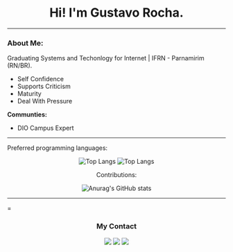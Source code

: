 
<h1 align="center"> Hi! I'm Gustavo Rocha.</h1>

____________________________________________________
<h3 color='green'> About Me:</h3>
<p>Graduating Systems and Techonlogy for Internet | IFRN - Parnamirim (RN/BR).</p>

* Self Confidence
* Supports Criticism
* Maturity
* Deal With Pressure


<b>Communties:</b>

 * DIO Campus Expert
  

____________________________________________________

 
Preferred programming languages:
<div align="center">

![Top Langs](https://github-readme-stats.vercel.app/api/top-langs/?username=GstavRocha&count_private=true&theme=midnight-purple&hide_border=true)
![Top Langs](https://github-readme-stats.vercel.app/api/top-langs/?username=GstavRocha&count_private=true&theme=midnight-purple&hide_border=true)

Contributions:

![Anurag's GitHub stats](https://github-readme-stats.vercel.app/api?username=GstavRocha&show_icons=true&count_private=true&theme=midnight-purple&hide_border=true)

</div>

____________________________________________________

=
<h3 align="center">My Contact</h2>
<div align="center"> 

  <a href = "rocha.gustavo@escolar.ifrn.edu.br"><img src="https://img.shields.io/badge/Gmail-D14836?style=for-the-badge&logo=gmail&logoColor=white" target="_blank"></a>
  <a href="https://www.linkedin.com/in/gustavo-rocha-1a0087226/" target="_blank"><img src="https://img.shields.io/badge/-LinkedIn-%230077B5?style=for-the-badge&logo=linkedin&logoColor=white" target="_blank"></a>
  <a href="https://www.instagram.com/gustavorocha.dev/" target="_blank"><img src="https://img.shields.io/badge/-Instagram-%230077B5?style=for-the-badge&logo=instagram&logoColor=white" target="_blank"></a>


 
